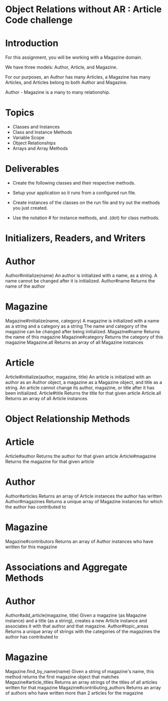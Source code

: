 # Object Relations without AR : Article Code challenge

# Introduction
For this assignment, you will be working with a Magazine domain.

We have three models: Author, Article, and Magazine.

For our purposes, an Author has many Articles, a Magazine has many Articles, and Articles belong to both Author and Magazine.

Author - Magazine is a many to many relationship.

# Topics
- Classes and Instances
- Class and Instance Methods
- Variable Scope
- Object Relationships
- Arrays and Array Methods

# Deliverables
- Create the following classes and their respective methods.

- Setup your application so it runs from a configured run file. 

- Create instances of the classes on the run file and try out the methods you just created.

- Use the notation # for instance methods, and .(dot) for class methods.

# Initializers, Readers, and Writers

# Author
Author#initialize(name)
An author is initialized with a name, as a string.
A name cannot be changed after it is initialized.
Author#name
Returns the name of the author

# Magazine
Magazine#initialize(name, category)
A magazine is initialized with a name as a string and a category as a string
The name and category of the magazine can be changed after being initialized.
Magazine#name
Returns the name of this magazine
Magazine#category
Returns the category of this magazine
Magazine.all
Returns an array of all Magazine instances

# Article
Article#initialize(author, magazine, title)
An article is initialized with an author as an Author object, a magazine as a Magazine object, and title as a string.
An article cannot change its author, magazine, or title after it has been initialized.
Article#title
Returns the title for that given article
Article.all
Returns an array of all Article instances
 
# Object Relationship Methods

# Article
Article#author
Returns the author for that given article
Article#magazine
Returns the magazine for that given article
# Author
Author#articles
Returns an array of Article instances the author has written
Author#magazines
Returns a unique array of Magazine instances for which the author has contributed to
# Magazine
Magazine#contributors
Returns an array of Author instances who have written for this magazine
 
# Associations and Aggregate Methods

# Author
Author#add_article(magazine, title)
Given a magazine (as Magazine instance) and a title (as a string), creates a new Article instance and associates it with that author and that magazine.
Author#topic_areas
Returns a unique array of strings with the categories of the magazines the author has contributed to

# Magazine
Magazine.find_by_name(name)
Given a string of magazine's name, this method returns the first magazine object that matches
Magazine#article_titles
Returns an array strings of the titles of all articles written for that magazine
Magazine#contributing_authors
Returns an array of authors who have written more than 2 articles for the magazine